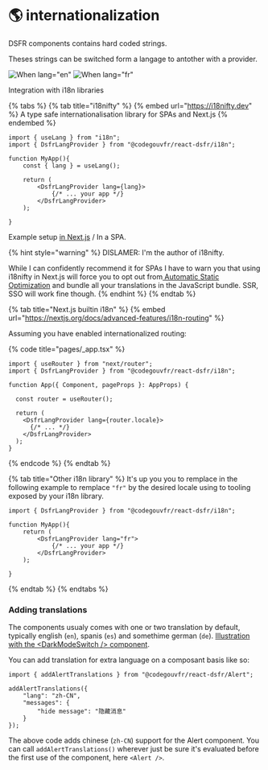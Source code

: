 # 🌎 internationalization

DSFR components contains hard coded strings.

Theses strings can be switched form a langage to antother with a provider.

![When lang="en"](https://user-images.githubusercontent.com/6702424/202221151-9e04dd77-da52-4ce7-b1b1-5bb653addf50.png) ![When lang="fr"](https://user-images.githubusercontent.com/6702424/202221309-b11b89a7-4893-442b-ab2a-92f85177ba69.png)

Integration with i18n libraries

{% tabs %}
{% tab title="i18nifty" %}
{% embed url="https://i18nifty.dev" %}
A type safe internationalisation library for SPAs and Next.js
{% endembed %}

```tsx
import { useLang } from "i18n";
import { DsfrLangProvider } from "@codegouvfr/react-dsfr/i18n";

function MyApp(){
    const { lang } = useLang();
    
    return (
        <DsfrLangProvider lang={lang}>
            {/* ... your app */}
        </DsfrLangProvider>
    );

}
```

Example setup [in Next.js](https://github.com/etalab/etalab-website/blob/b427049dd9609ddbdd5fc2b42484d700e20851f4/pages/\_app.tsx#L39-L42) / In a SPA.

{% hint style="warning" %}
DISLAMER: I'm the author of i18nifty.

While I can confidently recommend it for SPAs I have to warn you that using i18nifty in Next.js will force you to opt out from[ Automatic Static Optimization](https://nextjs.org/docs/messages/opt-out-auto-static-optimization) and bundle all your translations in the JavaScript bundle. SSR, SSO will work fine though.
{% endhint %}
{% endtab %}

{% tab title="Next.js builtin i18n" %}
{% embed url="https://nextjs.org/docs/advanced-features/i18n-routing" %}

Assuming you have enabled internationalized routing:

{% code title="pages/_app.tsx" %}
```tsx
import { useRouter } from "next/router";
import { DsfrLangProvider } from "@codegouvfr/react-dsfr/i18n";

function App({ Component, pageProps }: AppProps) {

  const router = useRouter();

  return (
    <DsfrLangProvider lang={router.locale}>
      {/* ... */}
    </DsfrLangProvider>
  );
}
```
{% endcode %}
{% endtab %}

{% tab title="Other i18n library" %}
It's up you you to remplace in the following example to remplace `"fr"` by the desired locale using to tooling exposed by your i18n library.

```tsx
import { DsfrLangProvider } from "@codegouvfr/react-dsfr/i18n";

function MyApp(){
    return (
        <DsfrLangProvider lang="fr">
            {/* ... your app */}
        </DsfrLangProvider>
    );

}
```
{% endtab %}
{% endtabs %}

### Adding translations

The components usualy comes with one or two translation by default, typically english (`en`), spanis (`es`) and somethime german (`de`). [Illustration with the \<DarkModeSwitch /> component](https://github.com/codegouvfr/react-dsfr/blob/e8b78dd5ad069a322fbcc34b34b25d4ac8214e34/src/DarkModeSwitch.tsx#L162-L199).

You can add translation for extra language on a composant basis like so:

```tsx
import { addAlertTranslations } from "@codegouvfr/react-dsfr/Alert";

addAlertTranslations({
    "lang": "zh-CN",
    "messages": {
        "hide message": "隐藏消息"
    }
});
```

The above code adds chinese (`zh-CN`) support for the Alert component. You can call `addAlertTranslations()` wherever just be sure it's evaluated before the first use of the component, here `<Alert />`.
